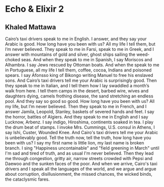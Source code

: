 # Echo & Elixir 2
## Khaled Mattawa
Cairo’s taxi drivers speak to me in English.
I answer, and they say your Arabic is good.
How long have you been with us? All my life
I tell them, but I’m never believed.
They speak to me in Farsi, speak to me in Greek,
and I answer with mountains of gold and silver,
ghost ships sailing the weed-choked seas.
And when they speak to me in Spanish,
I say Moriscos and Alhambra.
I say Jews rescued by Ottoman boats.
And when the speak to me in Portuguese,
all my life I tell them, coffee, cocoa,
Indians and poisoned spears.
I say Afonsso king of Bikongo writing
Manuel to free his enslaved sons.
And Cairo’s taxi drivers tell me
your Arabic is surprisingly good.
Then they speak to me in Italian,
and I tell them how I lay swaddled
a month’s walk from here. I tell them
camps in the desert, barbed wire, wives
and daughters dying, camels frothing disease,
the sand stretching an endless pool.
And they say so good so good.
How long have you been with us?
All my life, but I’m never believed.
Then they speak to me in French,
and I answer Jamila, Leopold, Stanley,
baskets of severed hands and feet.
I say the horror, battles of Algiers.
And they speak to me in English
and I say Lucknow, Arbenz. I say indigo,
Hiroshima, continents soaked in tea.
I play the drum beat of stamps. I invoke
Mrs. Cummings, U.S. consul in Athens,
I say Ishi, Custer, Wounded Knee.
And Cairo's taxi drivers tell me
your Arabic is unbelievably good.
Tell the truth now, tell the truth,
how long have you been with us?
I say my first name is little lion,
my last name is broken branch.
I sing "Happiness uncontainable"
and "field greening in March"
until I'm sad and tired of truth,
and as usual I'm never believed.
Then they lead me through congestion,
gritty air, narrow streets crowded with
Pepsi and Daewoo and the sunken faces
of the poor. And when we arrive, Cairo's
taxi drivers and I speak all the languages
of the world, and we argue and argue about
corruption, disillusionment, the missed chances,
the wicked binds, the cataclysmic fares.